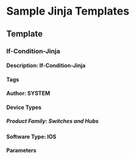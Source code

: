 # Sample Jinja Templates
## Template
### If-Condition-Jinja
#### Description: If-Condition-Jinja
#### Tags
#### Author: SYSTEM
#### Device Types
##### Product Family: Switches and Hubs
#### Software Type: IOS
#### Parameters